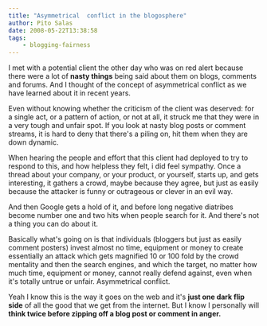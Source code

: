 ```yaml
---
title: "Asymmetrical  conflict in the blogosphere"
author: Pito Salas
date: 2008-05-22T13:38:58
tags:
    - blogging-fairness
---
```




I met with a potential client the other day who was on red alert because there
were a lot of **nasty things** being said about them on blogs, comments and
forums. And I thought of the concept of asymmetrical conflict as we have
learned about it in recent years.

Even without knowing whether the criticism of the client was deserved: for a
single act, or a pattern of action, or not at all, it struck me that they were
in a very tough and unfair spot. If you look at nasty blog posts or comment
streams, it is hard to deny that there's a piling on, hit them when they are
down dynamic.

When hearing the people and effort that this client had deployed to try to
respond to this, and how helpless they felt, i did feel sympathy. Once a
thread about your company, or your product, or yourself, starts up, and gets
interesting, it gathers a crowd, maybe because they agree, but just as easily
because the attacker is funny or outrageous or clever in an evil way.

And then Google gets a hold of it, and before long negative diatribes become
number one and two hits when people search for it. And there's not a thing you
can do about it.

Basically what's going on is that individuals (bloggers but just as easily
comment posters) invest almost no time, equipment or money to create
essentially an attack which gets magnified 10 or 100 fold by the crowd
mentality and then the search engines, and which the target, no matter how
much time, equipment or money, cannot really defend against, even when it's
totally untrue or unfair. Asymmetrical conflict.  
  
Yeah I know this is the way it goes on the web and it's **just one dark flip
side** of all the good that we get from the internet. But I know I personally
will **think twice before zipping off a blog post or comment in anger.**


